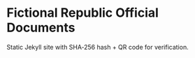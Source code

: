 # Fictional Republic Official Documents

Static Jekyll site with SHA‑256 hash + QR code for verification.
